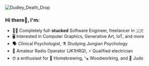 
![Dudley_Death_Drop](https://github.com/user-attachments/assets/48720384-f0a1-4e6e-9f31-81274a3c2196)


### Hi there👋, I'm:

- 👨‍💻 Completely full-**stucked** Software Engineer, freelancer in 🇯🇵
- 🖥️ Interested in Computer Graphics, Generative Art, IoT, and more
- 🗣️ Clinical Psychologist, ⚗️ Studying Jungian Psychology
- 📡 Amateur Radio Operator (JK1HRQ), ⚡ Qualified electrician
- 🤓 a enthusiast for 🍺 Homebrewing, 🪚 Woodworking, and 🥋 Judo
